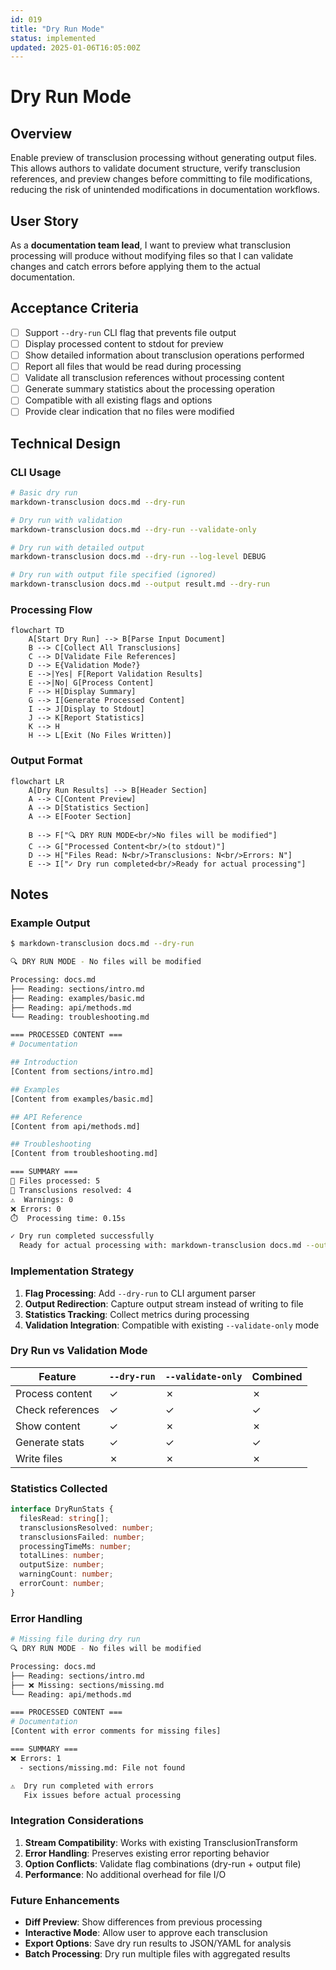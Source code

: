 ```yaml
---
id: 019
title: "Dry Run Mode"
status: implemented
updated: 2025-01-06T16:05:00Z
---
```


# Dry Run Mode

## Overview

Enable preview of transclusion processing without generating output files. This allows authors to validate document structure, verify transclusion references, and preview changes before committing to file modifications, reducing the risk of unintended modifications in documentation workflows.

## User Story

As a **documentation team lead**, I want to preview what transclusion processing will produce without modifying files so that I can validate changes and catch errors before applying them to the actual documentation.

## Acceptance Criteria

- [ ] Support `--dry-run` CLI flag that prevents file output
- [ ] Display processed content to stdout for preview
- [ ] Show detailed information about transclusion operations performed
- [ ] Report all files that would be read during processing
- [ ] Validate all transclusion references without processing content
- [ ] Generate summary statistics about the processing operation
- [ ] Compatible with all existing flags and options
- [ ] Provide clear indication that no files were modified

## Technical Design

### CLI Usage

```bash
# Basic dry run
markdown-transclusion docs.md --dry-run

# Dry run with validation
markdown-transclusion docs.md --dry-run --validate-only

# Dry run with detailed output
markdown-transclusion docs.md --dry-run --log-level DEBUG

# Dry run with output file specified (ignored)
markdown-transclusion docs.md --output result.md --dry-run
```

### Processing Flow

```mermaid
flowchart TD
    A[Start Dry Run] --> B[Parse Input Document]
    B --> C[Collect All Transclusions]
    C --> D[Validate File References]
    D --> E{Validation Mode?}
    E -->|Yes| F[Report Validation Results]
    E -->|No| G[Process Content]
    F --> H[Display Summary]
    G --> I[Generate Processed Content]
    I --> J[Display to Stdout]
    J --> K[Report Statistics]
    K --> H
    H --> L[Exit (No Files Written)]
```

### Output Format

```mermaid
flowchart LR
    A[Dry Run Results] --> B[Header Section]
    A --> C[Content Preview]
    A --> D[Statistics Section]
    A --> E[Footer Section]
    
    B --> F["🔍 DRY RUN MODE<br/>No files will be modified"]
    C --> G["Processed Content<br/>(to stdout)"]
    D --> H["Files Read: N<br/>Transclusions: N<br/>Errors: N"]
    E --> I["✓ Dry run completed<br/>Ready for actual processing"]
```

## Notes

### Example Output

```bash
$ markdown-transclusion docs.md --dry-run

🔍 DRY RUN MODE - No files will be modified

Processing: docs.md
├── Reading: sections/intro.md
├── Reading: examples/basic.md  
├── Reading: api/methods.md
└── Reading: troubleshooting.md

=== PROCESSED CONTENT ===
# Documentation

## Introduction
[Content from sections/intro.md]

## Examples  
[Content from examples/basic.md]

## API Reference
[Content from api/methods.md]

## Troubleshooting
[Content from troubleshooting.md]

=== SUMMARY ===
📄 Files processed: 5
🔗 Transclusions resolved: 4  
⚠️  Warnings: 0
❌ Errors: 0
⏱️  Processing time: 0.15s

✓ Dry run completed successfully
  Ready for actual processing with: markdown-transclusion docs.md --output result.md
```

### Implementation Strategy

1. **Flag Processing**: Add `--dry-run` to CLI argument parser
2. **Output Redirection**: Capture output stream instead of writing to file
3. **Statistics Tracking**: Collect metrics during processing
4. **Validation Integration**: Compatible with existing `--validate-only` mode

### Dry Run vs Validation Mode

| Feature | `--dry-run` | `--validate-only` | Combined |
|---------|-------------|-------------------|----------|
| Process content | ✓ | ✗ | ✗ |
| Check references | ✓ | ✓ | ✓ |
| Show content | ✓ | ✗ | ✗ |
| Generate stats | ✓ | ✓ | ✓ |
| Write files | ✗ | ✗ | ✗ |

### Statistics Collected

```typescript
interface DryRunStats {
  filesRead: string[];
  transclusionsResolved: number;
  transclusionsFailed: number;
  processingTimeMs: number;
  totalLines: number;
  outputSize: number;
  warningCount: number;
  errorCount: number;
}
```

### Error Handling

```bash
# Missing file during dry run
🔍 DRY RUN MODE - No files will be modified

Processing: docs.md
├── Reading: sections/intro.md
├── ❌ Missing: sections/missing.md
└── Reading: api/methods.md

=== PROCESSED CONTENT ===
# Documentation
[Content with error comments for missing files]

=== SUMMARY ===
❌ Errors: 1
  - sections/missing.md: File not found

⚠️  Dry run completed with errors
   Fix issues before actual processing
```

### Integration Considerations

1. **Stream Compatibility**: Works with existing TransclusionTransform
2. **Error Handling**: Preserves existing error reporting behavior
3. **Option Conflicts**: Validate flag combinations (dry-run + output file)
4. **Performance**: No additional overhead for file I/O

### Future Enhancements

- **Diff Preview**: Show differences from previous processing
- **Interactive Mode**: Allow user to approve each transclusion
- **Export Options**: Save dry run results to JSON/YAML for analysis
- **Batch Processing**: Dry run multiple files with aggregated results